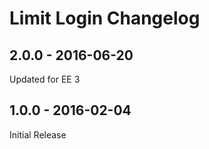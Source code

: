 
# Limit Login Changelog


## 2.0.0 - 2016-06-20
	
Updated for EE 3
	
## 1.0.0 - 2016-02-04
	
Initial Release
	
				

